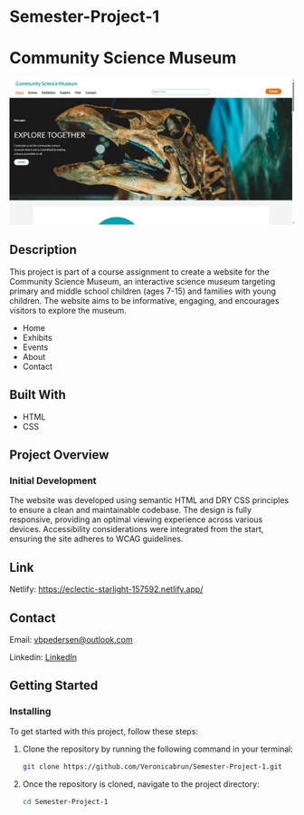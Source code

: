 # Semester-Project-1

# Community Science Museum

![The website's front page. Navigation menu at the top, followed by an image of a dinosaur head.](https://github.com/Veronicabrun/Semester-Project-1/blob/main/2024-05-19_21h13_18.png?raw=true)

## Description
This project is part of a course assignment to create a website for the Community Science Museum, an interactive science museum targeting primary and middle school children (ages 7-15) and families with young children. The website aims to be informative, engaging, and encourages visitors to explore the museum.

- Home
- Exhibits
- Events
- About 
- Contact

## Built With

- HTML
- CSS
    
## Project Overview

### Initial Development

The website was developed using semantic HTML and DRY CSS principles to ensure a clean and maintainable codebase. The design is fully responsive, providing an optimal viewing experience across various devices. Accessibility considerations were integrated from the start, ensuring the site adheres to WCAG guidelines.

## Link

Netlify: https://eclectic-starlight-157592.netlify.app/

## Contact
Email: vbpedersen@outlook.com

Linkedin: [LinkedIn](https://linkedin.com/in/veronica-brun-pedersen-2860bb249)

## Getting Started

### Installing

To get started with this project, follow these steps:

1. Clone the repository by running the following command in your terminal:
   ```bash
   git clone https://github.com/Veronicabrun/Semester-Project-1.git

2. Once the repository is cloned, navigate to the project directory:
   ```bash
   cd Semester-Project-1

